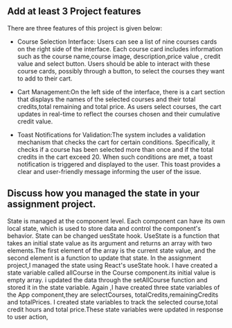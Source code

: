 ## Add at least 3 Project features ##
There are three  features of this project is given below:
 * Course Selection Interface:
Users can see a  list of nine  courses cards on the right side of the interface. Each course card  includes information such as the course name,course image, description,price value , credit value and select button.
Users should be able to interact with these course cards, possibly through a button, to select the courses they want to add to their cart.

* Cart Management:On the left side of the interface, there is a cart section that displays the names of the selected courses and their total credits,total remaining and total price.
As users select courses, the cart updates in real-time to reflect the courses chosen and their cumulative credit value.

* Toast Notifications for Validation:The system includes a validation mechanism that checks the cart for certain conditions. Specifically, it checks if a course has been selected more than once and if the total credits in the cart exceed 20.
When such conditions are met, a toast notification is triggered and displayed to the user. This toast provides a clear and user-friendly message informing the user of the issue.


## Discuss how you managed the state in your assignment project.

State is managed at the component level. Each component can have its own local state, which is used to store data and control the component's behavior. State can be changed uesState hook.
UseState is a function that takes an initial state value as its argument and returns an array with two elements.The first element of the array is the current state value, and the second element is a function to update that state.
In the assignment project,I managed the state using React's useState hook.
I have created a state variable called allCourse in the Course component.its initial value is empty array. i updated the data through the setAllCourse function and stored it in the state variable.
Again ,I have created three state variables of the App component,they are selectCourses,
totalCredits,remainingCredits and totalPrices.
I created state variables to track the selected course,total credit hours and total price.These state variables were updated in response to user action,



